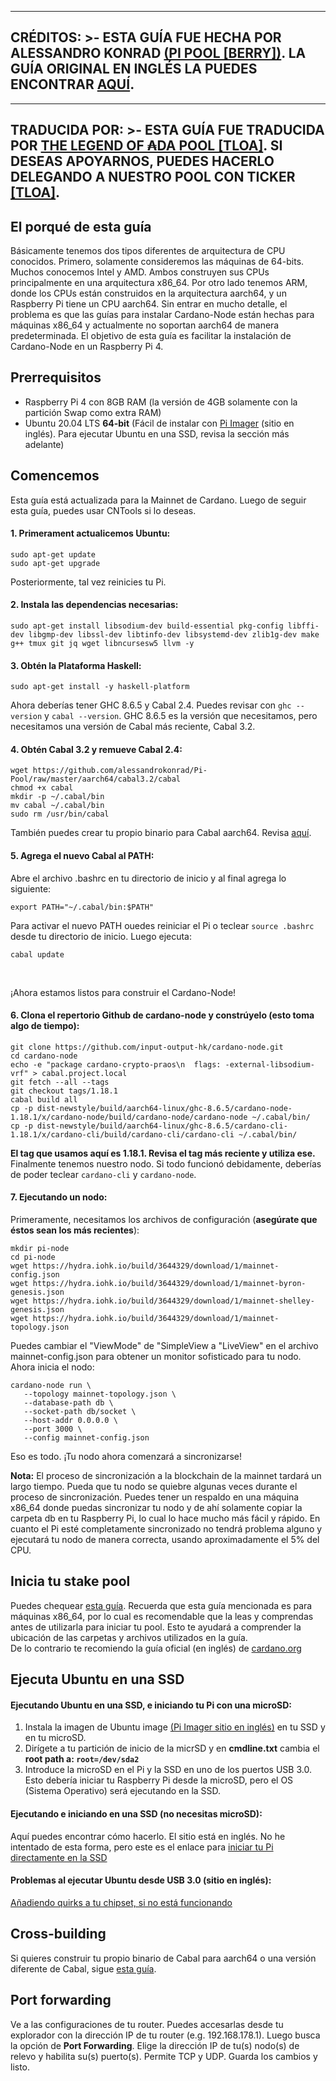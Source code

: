 
---
**CRÉDITOS: >-
  ESTA GUÍA FUE HECHA POR ALESSANDRO KONRAD [(PI POOL [BERRY])](https://pipool.online/).
  LA GUÍA ORIGINAL EN INGLÉS LA PUEDES ENCONTRAR** [**AQUÍ**](https://github.com/alessandrokonrad/Pi-Pool).
---
---
TRADUCIDA POR: >-
  ESTA GUÍA FUE TRADUCIDA POR [THE LEGEND OF ₳DA POOL [TLOA]](https://tloada.github.io/tloa/español.html).
  SI DESEAS APOYARNOS, PUEDES HACERLO DELEGANDO A NUESTRO POOL CON TICKER [[TLOA]](https://tloada.github.io/tloa/español.html).
---


## El porqué de esta guía
Básicamente tenemos dos tipos diferentes de arquitectura de CPU conocidos. Primero, solamente consideremos las máquinas de 64-bits. Muchos conocemos Intel y AMD. Ambos construyen sus CPUs principalmente en una arquitectura x86_64. Por otro lado tenemos ARM, donde los CPUs están construidos en la arquitectura aarch64, y un Raspberry Pi tiene un CPU aarch64. Sin entrar en mucho detalle, el problema es que las guías para instalar Cardano-Node están hechas para máquinas x86_64 y actualmente no soportan aarch64 de manera predeterminada. El objetivo de esta guía es facilitar la instalación de Cardano-Node en un Raspberry Pi 4.

## Prerrequisitos

* Raspberry Pi 4 con 8GB RAM (la versión de 4GB solamente con la partición Swap como extra RAM) 
* Ubuntu 20.04 LTS <b>64-bit</b> (Fácil de instalar con <a href="https://www.raspberrypi.org/downloads/">Pi Imager</a> (sitio en inglés). Para ejecutar Ubuntu en una SSD, revisa la sección más adelante)

## Comencemos

Esta guía está actualizada para la Mainnet de Cardano. Luego de seguir esta guía, puedes usar CNTools si lo deseas.


#### 1. Primerament actualicemos Ubuntu:
```
sudo apt-get update
sudo apt-get upgrade
```
Posteriormente, tal vez reinicies tu Pi.

#### 2. Instala las dependencias necesarias:
```
sudo apt-get install libsodium-dev build-essential pkg-config libffi-dev libgmp-dev libssl-dev libtinfo-dev libsystemd-dev zlib1g-dev make g++ tmux git jq wget libncursesw5 llvm -y

``` 
#### 3. Obtén la Plataforma Haskell:
```
sudo apt-get install -y haskell-platform
```
Ahora deberías tener GHC 8.6.5 y Cabal 2.4. Puedes revisar con <code>ghc --version</code> y <code>cabal --version</code>.
GHC 8.6.5 es la versión que necesitamos, pero necesitamos una versión de Cabal más reciente, Cabal 3.2.<br>

#### 4. Obtén Cabal 3.2 y remueve Cabal 2.4:
```
wget https://github.com/alessandrokonrad/Pi-Pool/raw/master/aarch64/cabal3.2/cabal
chmod +x cabal
mkdir -p ~/.cabal/bin
mv cabal ~/.cabal/bin
sudo rm /usr/bin/cabal
```
También puedes crear tu propio binario para Cabal aarch64. Revisa <a href="/Crossbuilding.md">aquí</a>.

#### 5. Agrega el nuevo Cabal al PATH:

Abre el archivo .bashrc en tu directorio de inicio y al final agrega lo siguiente:
```
export PATH="~/.cabal/bin:$PATH"
```
Para activar el nuevo PATH ouedes reiniciar el Pi o teclear <code>source .bashrc</code> desde tu directorio de inicio. Luego ejecuta:
```
cabal update
```
<br>

¡Ahora estamos listos para construir el Cardano-Node!

#### 6. Clona el repertorio Github de cardano-node y constrúyelo (esto toma algo de tiempo):
```
git clone https://github.com/input-output-hk/cardano-node.git
cd cardano-node
echo -e "package cardano-crypto-praos\n  flags: -external-libsodium-vrf" > cabal.project.local
git fetch --all --tags
git checkout tags/1.18.1
cabal build all
cp -p dist-newstyle/build/aarch64-linux/ghc-8.6.5/cardano-node-1.18.1/x/cardano-node/build/cardano-node/cardano-node ~/.cabal/bin/
cp -p dist-newstyle/build/aarch64-linux/ghc-8.6.5/cardano-cli-1.18.1/x/cardano-cli/build/cardano-cli/cardano-cli ~/.cabal/bin/

```
**El tag que usamos aquí es 1.18.1. Revisa el tag más reciente y utiliza ese.**<br>
Finalmente tenemos nuestro nodo. Si todo funcionó debidamente, deberías de poder teclear <code>cardano-cli</code> y <code>cardano-node</code>.

#### 7. Ejecutando un nodo:

Primeramente, necesitamos los archivos de configuración (**asegúrate que éstos sean los más recientes**):
```
mkdir pi-node
cd pi-node
wget https://hydra.iohk.io/build/3644329/download/1/mainnet-config.json
wget https://hydra.iohk.io/build/3644329/download/1/mainnet-byron-genesis.json
wget https://hydra.iohk.io/build/3644329/download/1/mainnet-shelley-genesis.json
wget https://hydra.iohk.io/build/3644329/download/1/mainnet-topology.json

```
Puedes cambiar el "ViewMode" de "SimpleView a "LiveView" en el archivo mainnet-config.json para obtener un monitor sofisticado para tu nodo.<br>
Ahora inicia el nodo:
```
cardano-node run \
   --topology mainnet-topology.json \
   --database-path db \
   --socket-path db/socket \
   --host-addr 0.0.0.0 \
   --port 3000 \
   --config mainnet-config.json
```

Eso es todo. ¡Tu nodo ahora comenzará a sincronizarse!

<b>Nota:</b> El proceso de sincronización a la blockchain de la mainnet tardará un largo tiempo. Pueda que tu nodo se quiebre algunas veces durante el proceso de sincronización. Puedes tener un respaldo en una máquina x86_64 donde puedas sincronizar tu nodo y de ahí solamente copiar la carpeta db en tu Raspberry Pi, lo cual lo hace mucho más fácil y rápido. En cuanto el Pi esté completamente sincronizado no tendrá problema alguno y ejecutará tu nodo de manera correcta, usando aproximadamente el 5% del CPU. 


## Inicia tu stake pool
Puedes chequear <a href="https://github.com/tloada/coincashew/tree/master/coins/overview-ada/guide-how-to-build-a-haskell-stakepool-node">esta guía</a>. Recuerda que esta guía mencionada es para máquinas x86_64, por lo cual es recomendable que la leas y comprendas antes de utilizarla para iniciar tu pool. Esto te ayudará a comprender la ubicación de las carpetas y archivos utilizados en la guía.<br />
De lo contrario te recomiendo la guía oficial (en inglés) de <a href="https://cardano-foundation-cardano.readthedocs-hosted.com/en/latest/getting-started/stake-pool-operators/index.html">cardano.org</a>

## Ejecuta Ubuntu en una SSD
#### Ejecutando Ubuntu en una SSD, e iniciando tu Pi con una microSD:

1. Instala la imagen de Ubuntu image <a href="https://www.raspberrypi.org/downloads/">(Pi Imager sitio en inglés)</a> en tu SSD y en tu microSD.
2. Dirígete a tu partición de inicio de la micrSD y en **cmdline.txt** cambia el **root path a: <code>root=/dev/sda2</code>**
3. Introduce la microSD en el Pi y la SSD en uno de los puertos USB 3.0.
Esto debería iniciar tu Raspberry Pi desde la microSD, pero el OS (Sistema Operativo) será ejecutando en la SSD.

#### Ejecutando e iniciando en una SSD (no necesitas microSD):

Aquí puedes encontrar cómo hacerlo. El sitio está en inglés. No he intentado de esta forma, pero este es el enlace para <a href="https://www.raspberrypi.org/forums/viewtopic.php?t=278791">iniciar tu Pi directamente en la SSD</a>

#### Problemas al ejecutar Ubuntu desde USB 3.0 (sitio en inglés):
<a href="https://jamesachambers.com/raspberry-pi-4-usb-boot-config-guide-for-ssd-flash-drives/">Añadiendo quirks a tu chipset, si no está funcionando</a>

## Cross-building
Si quieres construir tu propio binario de Cabal para aarch64 o una versión diferente de Cabal, sigue <a href="/Crossbuilding.md">esta guía</a>.


## Port forwarding
Ve a las configuraciones de tu router. Puedes accesarlas desde tu explorador con la dirección IP de tu router (e.g. 192.168.178.1).
Luego busca la opción de **Port Forwarding**. Elige la dirección IP de tu(s) nodo(s) de relevo y habilita su(s) puerto(s). Permite TCP y UDP. Guarda los cambios y listo.
